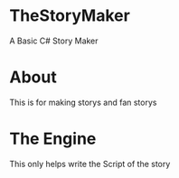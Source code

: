 # TheStoryMaker
A Basic C# Story Maker
# About
This is for making storys and fan storys
# The Engine
This only helps write the Script of the story